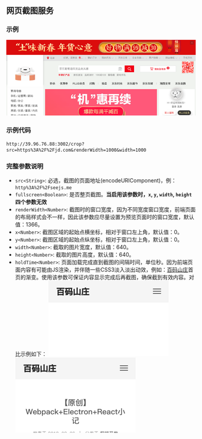 ## 网页截图服务

### 示例

![JD HOME](./assets/jdhome.png)

### 示例代码

```
http://39.96.76.88:3002/crop?src=https%3A%2F%2Fjd.com&renderWidth=1000&width=1000
```

### 完整参数说明

* `src<String>`: 必选，截图的页面地址(encodeURIComponent)，例：`http%3A%2F%2Fseejs.me`
* `fullscreen<Boolean>`: 是否整页截图。**当启用该参数时，`x`, `y`, `width`, `height`四个参数无效**
* `renderWidth<Number>`: 截图时的窗口宽度，因为不同宽度窗口宽度，前端页面的布局样式会不一样，因此该参数应尽量设置为预览页面时的窗口宽度，默认值：1366。
* `x<Number>`: 截图区域的起始点横坐标，相对于窗口左上角，默认值：0。
* `y<Number>`: 截图区域的起始点纵坐标，相对于窗口左上角，默认值：0。
* `width<Number>`: 截取的图片宽度，默认值：640。
* `height<Number>`: 截取的图片高度，默认值：640。
* `holdTime<Number>`: 页面加载完成直到截图的间隔时间，单位秒。因为前端页面内容有可能由JS渲染，并伴随一些CSS3淡入淡出动效，例如：[百码山庄](http://seejs.me)首页的渐变。使用该参数可保证内容显示完成后再截图，确保截到有效内容。对比示例如下：
    ![百码山庄](./assets/no-holdtime.png) ![SEEJS.ME](./assets/holdtime.png)
